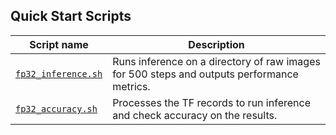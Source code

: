 <!--- 40. Quick Start Scripts -->
## Quick Start Scripts

| Script name | Description |
|-------------|-------------|
| [`fp32_inference.sh`](/quickstart/object_detection/tensorflow/rfcn/inference/cpu/fp32/fp32_inference.sh) | Runs inference on a directory of raw images for 500 steps and outputs performance metrics. |
| [`fp32_accuracy.sh`](/quickstart/object_detection/tensorflow/rfcn/inference/cpu/fp32/fp32_accuracy.sh) | Processes the TF records to run inference and check accuracy on the results. |

